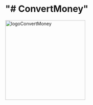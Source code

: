<h1 aling = center>"# ConvertMoney"</h1> 


<img width="250" alt="logoConvertMoney" src="https://github.com/cesaraugustocarcanobringas/ConvertMoney/assets/132301236/a40cb01a-d37e-4782-b5bc-936c99dfe7bc">
